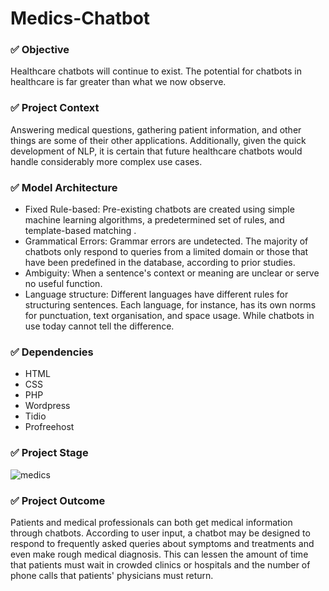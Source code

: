 # Medics-Chatbot
### ✅ Objective

Healthcare chatbots will continue to exist. The potential for chatbots in healthcare is far greater than what we now observe.

### ✅ Project Context

Answering medical questions, gathering patient information, and other things are some of their other applications. Additionally, given the quick development of NLP, it is certain that future healthcare chatbots would handle considerably more complex use cases.

### ✅ Model Architecture

* Fixed Rule-based: Pre-existing chatbots are created using simple machine learning algorithms, a predetermined set of rules, and template-based matching .
* Grammatical Errors: Grammar errors are undetected. The majority of chatbots only respond to queries from a limited domain or those that have been predefined in the database, according to prior studies. 
* Ambiguity: When a sentence's context or meaning are unclear or serve no useful function. 
* Language structure: Different languages have different rules for structuring sentences. Each language, for instance, has its own norms for punctuation, text organisation, and space usage. While chatbots in use today cannot tell the difference. 

### ✅ Dependencies

* HTML
* CSS
* PHP
* Wordpress
* Tidio
* Profreehost

### ✅ Project Stage 

![medics](https://user-images.githubusercontent.com/84402100/213859332-8b4f42fa-4cc6-45bc-a659-6ee5d99c01fc.jpg)

### ✅ Project Outcome

Patients and medical professionals can both get medical information through chatbots. According to user input, a chatbot may be designed to respond to frequently asked queries about symptoms and treatments and even make rough medical diagnosis. This can lessen the amount of time that patients must wait in crowded clinics or hospitals and the number of phone calls that patients' physicians must return.

